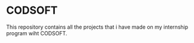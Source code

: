 # CODSOFT
This repository contains all the projects that i have made on my internship program wiht CODSOFT.
